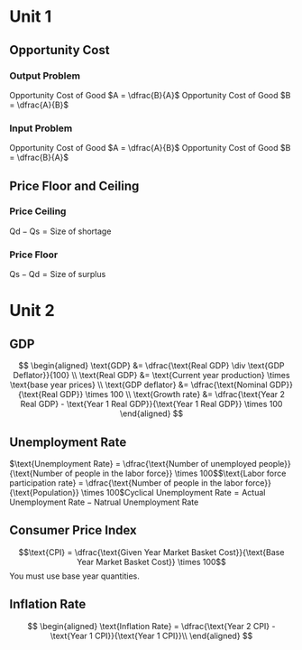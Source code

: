 # Unit 1
## Opportunity Cost
### Output Problem
Opportunity Cost of Good $A = \dfrac{B}{A}$
Opportunity Cost of Good $B = \dfrac{A}{B}$
### Input Problem
Opportunity Cost of Good $A = \dfrac{A}{B}$
Opportunity Cost of Good $B = \dfrac{B}{A}$
## Price Floor and Ceiling
### Price Ceiling
$\text{Qd} - \text{Qs} = \text{Size of shortage}$
### Price Floor
$\text{Qs} - \text{Qd} = \text{Size of surplus}$

# Unit 2
## GDP
$$
\begin{aligned}
\text{GDP} &= \dfrac{\text{Real GDP} \div \text{GDP Deflator}}{100} \\
\text{Real GDP} &= \text{Current year production} \times \text{base year prices} \\
\text{GDP deflator} &= \dfrac{\text{Nominal GDP}}{\text{Real GDP}} \times 100  \\
\text{Growth rate} &= \dfrac{\text{Year 2 Real GDP} - \text{Year 1 Real GDP}}{\text{Year 1 Real GDP}} \times 100
\end{aligned}
$$
## Unemployment Rate
$\text{Unemployment Rate} = \dfrac{\text{Number of unemployed people}}{\text{Number of people in the labor force}} \times 100$$\text{Labor force participation rate} = \dfrac{\text{Number of people in the labor force}}{\text{Population}} \times 100$$\text{Cyclical Unemployment Rate} = \text{Actual Unemployment Rate} - \text{Natrual Unemployment Rate}$
## Consumer Price Index
$$\text{CPI} = \dfrac{\text{Given Year Market Basket Cost}}{\text{Base Year Market Basket Cost}} \times 100$$
You must use base year quantities.
## Inflation Rate
$$
\begin{aligned}
\text{Inflation Rate} = \dfrac{\text{Year 2 CPI} - \text{Year 1 CPI}}{\text{Year 1 CPI}}\\
\end{aligned}
$$
